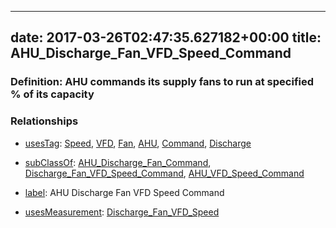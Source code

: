 
---
date: 2017-03-26T02:47:35.627182+00:00
title: AHU_Discharge_Fan_VFD_Speed_Command
---
### Definition: AHU commands its supply fans to run at specified % of its capacity

### Relationships

* [usesTag](https://brickschema.org/schema/1.0/BrickFrame#usesTag): [Speed](https://brickschema.org/schema/1.0/BrickTag#Speed), [VFD](https://brickschema.org/schema/1.0/BrickTag#VFD), [Fan](https://brickschema.org/schema/1.0/BrickTag#Fan), [AHU](https://brickschema.org/schema/1.0/BrickTag#AHU), [Command](https://brickschema.org/schema/1.0/BrickTag#Command), [Discharge](https://brickschema.org/schema/1.0/BrickTag#Discharge)

* [subClassOf](http://www.w3.org/2000/01/rdf-schema#subClassOf): [AHU_Discharge_Fan_Command](https://brickschema.org/schema/1.0/Brick#AHU_Discharge_Fan_Command), [Discharge_Fan_VFD_Speed_Command](https://brickschema.org/schema/1.0/Brick#Discharge_Fan_VFD_Speed_Command), [AHU_VFD_Speed_Command](https://brickschema.org/schema/1.0/Brick#AHU_VFD_Speed_Command)

* [label](http://www.w3.org/2000/01/rdf-schema#label): AHU Discharge Fan VFD Speed Command

* [usesMeasurement](https://brickschema.org/schema/1.0/BrickFrame#usesMeasurement): [Discharge_Fan_VFD_Speed](https://brickschema.org/schema/1.0/Brick#Discharge_Fan_VFD_Speed)
